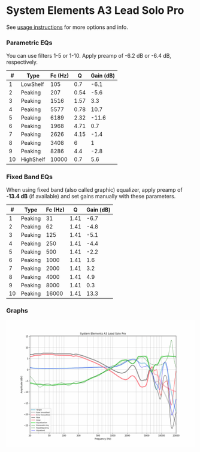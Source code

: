 # System Elements A3 Lead Solo Pro
See [usage instructions](https://github.com/jaakkopasanen/AutoEq#usage) for more options and info.

### Parametric EQs
You can use filters 1-5 or 1-10. Apply preamp of -6.2 dB or -6.4 dB, respectively.

|   # | Type      |   Fc (Hz) |    Q |   Gain (dB) |
|-----|-----------|-----------|------|-------------|
|   1 | LowShelf  |       105 | 0.7  |        -6.1 |
|   2 | Peaking   |       207 | 0.54 |        -5.6 |
|   3 | Peaking   |      1516 | 1.57 |         3.3 |
|   4 | Peaking   |      5577 | 0.78 |        10.7 |
|   5 | Peaking   |      6189 | 2.32 |       -11.6 |
|   6 | Peaking   |      1968 | 4.71 |         0.7 |
|   7 | Peaking   |      2626 | 4.15 |        -1.4 |
|   8 | Peaking   |      3408 | 6    |         1   |
|   9 | Peaking   |      8286 | 4.4  |        -2.8 |
|  10 | HighShelf |     10000 | 0.7  |         5.6 |

### Fixed Band EQs
When using fixed band (also called graphic) equalizer, apply preamp of **-13.4 dB** (if available) and set gains manually with these parameters.

|   # | Type    |   Fc (Hz) |    Q |   Gain (dB) |
|-----|---------|-----------|------|-------------|
|   1 | Peaking |        31 | 1.41 |        -6.7 |
|   2 | Peaking |        62 | 1.41 |        -4.8 |
|   3 | Peaking |       125 | 1.41 |        -5.1 |
|   4 | Peaking |       250 | 1.41 |        -4.4 |
|   5 | Peaking |       500 | 1.41 |        -2.2 |
|   6 | Peaking |      1000 | 1.41 |         1.6 |
|   7 | Peaking |      2000 | 1.41 |         3.2 |
|   8 | Peaking |      4000 | 1.41 |         4.9 |
|   9 | Peaking |      8000 | 1.41 |         0.3 |
|  10 | Peaking |     16000 | 1.41 |        13.3 |

### Graphs
![](./System%20Elements%20A3%20Lead%20Solo%20Pro.png)
